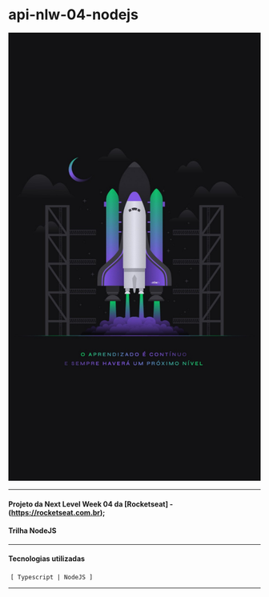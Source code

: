 # api-nlw-04-nodejs

<img width="720" src="/_docs/screen.jpg" />



------

#### Projeto da Next Level Week 04 da [Rocketseat] - (https://rocketseat.com.br);
#### Trilha NodeJS

------

#### Tecnologias utilizadas

​	`[ Typescript | NodeJS ]`

------
